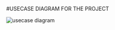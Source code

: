 #USECASE DIAGRAM FOR THE PROJECT

![usecase diagram](https://github.com/shubhamzanwar/cryptocoin-folio/blob/master/images/usecase.png)
